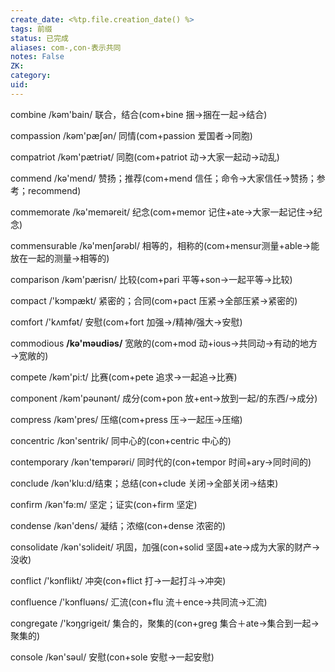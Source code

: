 ```yaml
---
create_date: <%tp.file.creation_date() %>
tags: 前缀
status: 已完成 
aliases: com-,con-表示共同
notes: False
ZK: 
category: 
uid: 
---
```


combine /kəm'bain/ 联合，结合(com+bine 捆→捆在一起→结合) 

compassion /kəm'pæʃən/ 同情(com+passion 爱国者→同胞) 

compatriot /kəm'pætriət/ 同胞(com+patriot 动→大家一起动→动乱)

commend /kə'mend/ 赞扬；推荐(com+mend 信任；命令→大家信任→赞扬；参考；recommend)

commemorate /kə'meməreit/ 纪念(com+memor 记住+ate→大家一起记住→纪念)

commensurable /kə'men∫ərəbl/ 相等的，相称的(com+mensur测量+able→能放在一起的测量→相等的)

comparison /kəm'pærisn/ 比较(com+pari 平等+son→一起平等→比较)

compact /'kɔmpækt/ 紧密的；合同(com+pact 压紧→全部压紧→紧密的)

comfort /'kʌmfət/ 安慰(com+fort 加强→/精神/强大→安慰) 

commodious **/kə'məudiəs/** 宽敞的(com+mod 动+ious→共同动→有动的地方→宽敞的)

compete /kəm'pi:t/ 比赛(com+pete 追求→一起追→比赛) 

component /kəm'pəunənt/ 成分(com+pon 放+ent→放到一起/的东西/→成分)

compress /kəm'pres/ 压缩(com+press 压→一起压→压缩) 

concentric /kɔn'sentrik/ 同中心的(con+centric 中心的) 

contemporary /kən'tempərəri/ 同时代的(con+tempor 时间+ary→同时间的)

conclude /kən'klu:d/结束；总结(con+clude 关闭→全部关闭→结束)

confirm /kən'fə:m/ 坚定；证实(con+firm 坚定) 

condense /kən'dens/ 凝结；浓缩(con+dense 浓密的) 

consolidate /kən'sɔlideit/ 巩固，加强(con+solid 坚固+ate→成为大家的财产→没收)

conflict /'kɔnflikt/ 冲突(con+flict 打→一起打斗→冲突) 

confluence /'kɔnfluəns/ 汇流(con+flu 流＋ence→共同流→汇流) 

congregate /'kɔŋɡriɡeit/ 集合的，聚集的(con+greg 集合＋ate→集合到一起→聚集的)

console /kən'səul/ 安慰(con+sole 安慰→一起安慰)